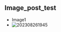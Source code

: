 ## Image_post_test
- Image1
- ![202308261945](https://github.com/kurakura-0826/images/assets/143206268/c9cb94ba-46a0-42a4-a0f6-4f93484c87c9)
